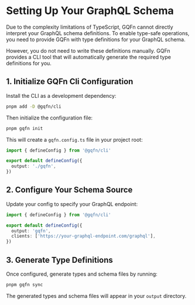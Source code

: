 # Setting Up Your GraphQL Schema

Due to the complexity limitations of TypeScript, GQFn cannot directly interpret your GraphQL schema definitions. To enable type-safe operations, you need to provide GQFn with type definitions for your GraphQL schema.

However, you do not need to write these definitions manually. GQFn provides a CLI tool that will automatically generate the required type definitions for you.

## 1. Initialize GQFn Cli Configuration

Install the CLI as a development dependency:

```bash
pnpm add -D @gqfn/cli
```

Then initialize the configuration file:

```bash
pnpm gqfn init
```

This will create a `gqfn.config.ts` file in your project root:

```typescript
import { defineConfig } from '@gqfn/cli'

export default defineConfig({
  output: './gqfn',
})
```

## 2. Configure Your Schema Source

Update your config to specify your GraphQL endpoint:

```typescript
import { defineConfig } from '@gqfn/cli'

export default defineConfig({
  output: 'gqfn',
  clients: ['https://your-graphql-endpoint.com/graphql'],
})
```

## 3. Generate Type Definitions

Once configured, generate types and schema files by running:

```bash
pnpm gqfn sync
```

The generated types and schema files will appear in your `output` directory.
